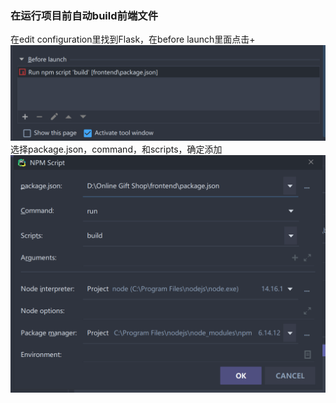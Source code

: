 ### 在运行项目前自动build前端文件
在edit configuration里找到Flask，在before launch里面点击+
![img.png](img.png)
选择package.json，command，和scripts，确定添加
![img_1.png](img_1.png)